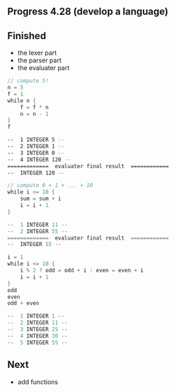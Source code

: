 ## Progress 4.28 (develop a language)

## Finished
- the lexer part
- the parser part
- the evaluater part

```go
// compute 5!
n = 5
f = 1
while n {
    f = f * n
    n = n - 1
}
f
```
``` sh
--  1 INTEGER 5 --
--  2 INTEGER 1 --
--  3 INTEGER 0 --
--  4 INTEGER 120 --
=============  evaluater final result  ============
--  INTEGER 120 --
```

``` go
// compute 0 + 1 + ... + 10
while i <= 10 {
    sum = sum + i
    i = i + 1
}
```
``` go
--  1 INTEGER 11 --
--  2 INTEGER 55 --
=============  evaluater final result  ============
--  INTEGER 55 --
```
```go
i = 1
while i <= 10 {
    i % 2 ? odd = odd + i : even = even + i
    i = i + 1
}
odd
even
odd + even
```

```go
--  1 INTEGER 1 --
--  2 INTEGER 11 --
--  3 INTEGER 25 --
--  4 INTEGER 30 --
--  5 INTEGER 55 --
```

## Next 
- add functions